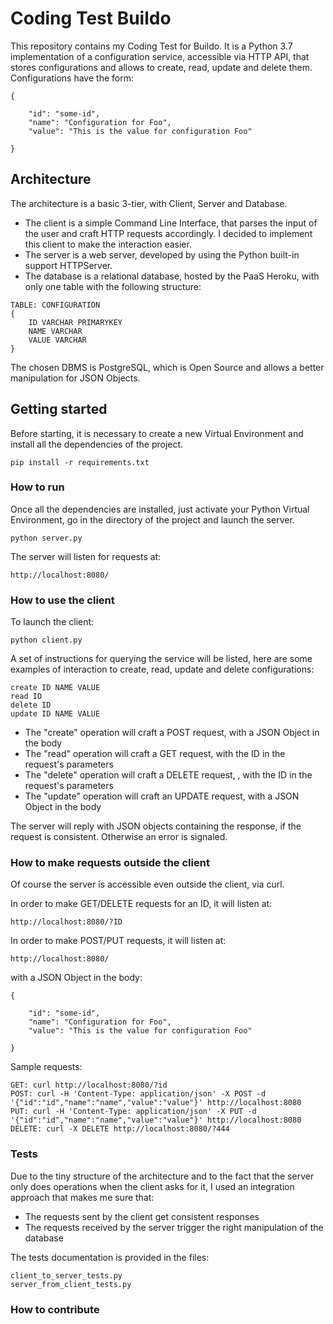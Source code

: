 # Coding Test Buildo
This repository contains my Coding Test for Buildo. It is a Python 3.7 implementation of a configuration service, accessible via
HTTP API, that stores configurations and allows to create, read, update and delete them.
Configurations have the form:

```
{

    "id": "some-id",
    "name": "Configuration for Foo",
    "value": "This is the value for configuration Foo"
    
}
```

## Architecture
The architecture is a basic 3-tier, with Client, Server and Database.

* The client is a simple Command Line Interface, that parses the input of the user and craft HTTP requests accordingly.
  I decided to implement this client to make the interaction easier.
* The server is a web server, developed by using the Python built-in support HTTPServer. 
* The database is a relational database, hosted by the PaaS Heroku, with only one table with the following structure:

```
TABLE: CONFIGURATION
{
    ID VARCHAR PRIMARYKEY
    NAME VARCHAR
    VALUE VARCHAR
}
```

The chosen DBMS is PostgreSQL, which is Open Source and allows a better manipulation for JSON Objects.

## Getting started
Before starting, it is necessary to create a new Virtual Environment and install all the dependencies of the project.

```
pip install -r requirements.txt
```

### How to run

Once all the dependencies are installed, just activate your Python Virtual Environment, go in the directory of the project
and launch the server.

```
python server.py
```

The server will listen for requests at:

```
http://localhost:8080/
```

### How to use the client

To launch the client:

```
python client.py
```

A set of instructions for querying the service will be listed, here are some examples of interaction to create,
read, update and delete configurations:

```
create ID NAME VALUE
read ID
delete ID
update ID NAME VALUE
```

* The "create" operation will craft a POST request, with a JSON Object in the body
* The "read" operation will craft a GET request, with the ID in the request's parameters
* The "delete" operation will craft a DELETE request, , with the ID in the request's parameters
* The "update" operation will craft an UPDATE request, with a JSON Object in the body

The server will reply with JSON objects containing the response, if the request is consistent.
Otherwise an error is signaled.

### How to make requests outside the client

Of course the server is accessible even outside the client, via curl.

In order to make GET/DELETE requests for an ID, it will listen at:

```
http://localhost:8080/?ID
```

In order to make POST/PUT requests, it will listen at:

```
http://localhost:8080/
```

with a JSON Object in the body:

```
{

    "id": "some-id",
    "name": "Configuration for Foo",
    "value": "This is the value for configuration Foo"
    
}
```

Sample requests:

```
GET: curl http://localhost:8080/?id
POST: curl -H 'Content-Type: application/json' -X POST -d '{"id":"id","name":"name","value":"value"}' http://localhost:8080  
PUT: curl -H 'Content-Type: application/json' -X PUT -d '{"id":"id","name":"name","value":"value"}' http://localhost:8080  
DELETE: curl -X DELETE http://localhost:8080/?444
```

### Tests

Due to the tiny structure of the architecture and to the fact that the server only does operations when the
client asks for it, I used an integration approach that makes me sure that:

* The requests sent by the client get consistent responses
* The requests received by the server trigger the right manipulation of the database

The tests documentation is provided in the files:

```
client_to_server_tests.py
server_from_client_tests.py
```

### How to contribute
